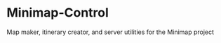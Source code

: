 Minimap-Control
===============

Map maker, itinerary creator, and server utilities for the Minimap project
